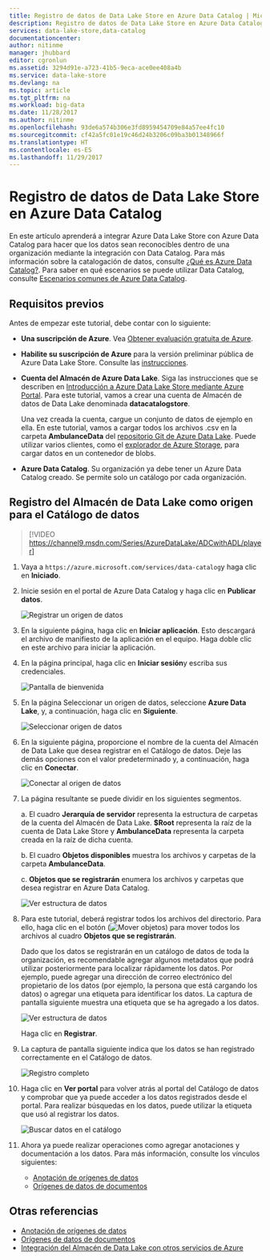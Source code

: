 ```yaml
---
title: Registro de datos de Data Lake Store en Azure Data Catalog | Microsoft Docs
description: Registro de datos de Data Lake Store en Azure Data Catalog
services: data-lake-store,data-catalog
documentationcenter: 
author: nitinme
manager: jhubbard
editor: cgronlun
ms.assetid: 3294d91e-a723-41b5-9eca-ace0ee408a4b
ms.service: data-lake-store
ms.devlang: na
ms.topic: article
ms.tgt_pltfrm: na
ms.workload: big-data
ms.date: 11/28/2017
ms.author: nitinme
ms.openlocfilehash: 93de6a574b306e3fd8959454709e84a57ee4fc10
ms.sourcegitcommit: cf42a5fc01e19c46d24b3206c09ba3b01348966f
ms.translationtype: HT
ms.contentlocale: es-ES
ms.lasthandoff: 11/29/2017
---
```

# <a name="register-data-from-data-lake-store-in-azure-data-catalog"></a>Registro de datos de Data Lake Store en Azure Data Catalog
En este artículo aprenderá a integrar Azure Data Lake Store con Azure Data Catalog para hacer que los datos sean reconocibles dentro de una organización mediante la integración con Data Catalog. Para más información sobre la catalogación de datos, consulte [¿Qué es Azure Data Catalog?](../data-catalog/data-catalog-what-is-data-catalog.md). Para saber en qué escenarios se puede utilizar Data Catalog, consulte [Escenarios comunes de Azure Data Catalog](../data-catalog/data-catalog-common-scenarios.md).

## <a name="prerequisites"></a>Requisitos previos
Antes de empezar este tutorial, debe contar con lo siguiente:

* **Una suscripción de Azure**. Vea [Obtener evaluación gratuita de Azure](https://azure.microsoft.com/pricing/free-trial/).
* **Habilite su suscripción de Azure** para la versión preliminar pública de Azure Data Lake Store. Consulte las [instrucciones](data-lake-store-get-started-portal.md).
* **Cuenta del Almacén de Azure Data Lake**. Siga las instrucciones que se describen en [Introducción a Azure Data Lake Store mediante Azure Portal](data-lake-store-get-started-portal.md). Para este tutorial, vamos a crear una cuenta de Almacén de datos de Data Lake denominada **datacatalogstore**.

    Una vez creada la cuenta, cargue un conjunto de datos de ejemplo en ella. En este tutorial, vamos a cargar todos los archivos .csv en la carpeta **AmbulanceData** del [repositorio Git de Azure Data Lake](https://github.com/Azure/usql/tree/master/Examples/Samples/Data/AmbulanceData/). Puede utilizar varios clientes, como el [explorador de Azure Storage](http://storageexplorer.com/), para cargar datos en un contenedor de blobs.
* **Azure Data Catalog**. Su organización ya debe tener un Azure Data Catalog creado. Se permite solo un catálogo por cada organización.

## <a name="register-data-lake-store-as-a-source-for-data-catalog"></a>Registro del Almacén de Data Lake como origen para el Catálogo de datos

> [!VIDEO https://channel9.msdn.com/Series/AzureDataLake/ADCwithADL/player]

1. Vaya a `https://azure.microsoft.com/services/data-catalog`y haga clic en **Iniciado**.
2. Inicie sesión en el portal de Azure Data Catalog y haga clic en **Publicar datos**.

    ![Registrar un origen de datos](./media/data-lake-store-with-data-catalog/register-data-source.png "Registrar un origen de datos")
3. En la siguiente página, haga clic en **Iniciar aplicación**. Esto descargará el archivo de manifiesto de la aplicación en el equipo. Haga doble clic en este archivo para iniciar la aplicación.
4. En la página principal, haga clic en **Iniciar sesión**y escriba sus credenciales.

    ![Pantalla de bienvenida](./media/data-lake-store-with-data-catalog/welcome.screen.png "Pantalla de bienvenida")
5. En la página Seleccionar un origen de datos, seleccione **Azure Data Lake**, y, a continuación, haga clic en **Siguiente**.

    ![Seleccionar origen de datos](./media/data-lake-store-with-data-catalog/select-source.png "Seleccionar origen de datos")
6. En la siguiente página, proporcione el nombre de la cuenta del Almacén de Data Lake que desea registrar en el Catálogo de datos. Deje las demás opciones con el valor predeterminado y, a continuación, haga clic en **Conectar**.

    ![Conectar al origen de datos](./media/data-lake-store-with-data-catalog/connect-to-source.png "Conectar al origen de datos")
7. La página resultante se puede dividir en los siguientes segmentos.

    a. El cuadro **Jerarquía de servidor** representa la estructura de carpetas de la cuenta del Almacén de Data Lake. **$Root** representa la raíz de la cuenta de Data Lake Store y **AmbulanceData** representa la carpeta creada en la raíz de dicha cuenta.

    b. El cuadro **Objetos disponibles** muestra los archivos y carpetas de la carpeta **AmbulanceData**.

    c. **Objetos que se registrarán** enumera los archivos y carpetas que desea registrar en Azure Data Catalog.

    ![Ver estructura de datos](./media/data-lake-store-with-data-catalog/view-data-structure.png "Ver estructura de datos")
8. Para este tutorial, deberá registrar todos los archivos del directorio. Para ello, haga clic en el botón (![Mover objetos](./media/data-lake-store-with-data-catalog/move-objects.png "Mover objetos")) para mover todos los archivos al cuadro **Objetos que se registrarán**.

    Dado que los datos se registrarán en un catálogo de datos de toda la organización, es recomendable agregar algunos metadatos que podrá utilizar posteriormente para localizar rápidamente los datos. Por ejemplo, puede agregar una dirección de correo electrónico del propietario de los datos (por ejemplo, la persona que está cargando los datos) o agregar una etiqueta para identificar los datos. La captura de pantalla siguiente muestra una etiqueta que se ha agregado a los datos.

    ![Ver estructura de datos](./media/data-lake-store-with-data-catalog/view-selected-data-structure.png "Ver estructura de datos")

    Haga clic en **Registrar**.
9. La captura de pantalla siguiente indica que los datos se han registrado correctamente en el Catálogo de datos.

    ![Registro completo](./media/data-lake-store-with-data-catalog/registration-complete.png "Ver estructura de datos")
10. Haga clic en **Ver portal** para volver atrás al portal del Catálogo de datos y comprobar que ya puede acceder a los datos registrados desde el portal. Para realizar búsquedas en los datos, puede utilizar la etiqueta que usó al registrar los datos.

     ![Buscar datos en el catálogo](./media/data-lake-store-with-data-catalog/search-data-in-catalog.png "Buscar datos en el catálogo")
11. Ahora ya puede realizar operaciones como agregar anotaciones y documentación a los datos. Para más información, consulte los vínculos siguientes:

    * [Anotación de orígenes de datos](../data-catalog/data-catalog-how-to-annotate.md)
    * [Orígenes de datos de documentos](../data-catalog/data-catalog-how-to-documentation.md)

## <a name="see-also"></a>Otras referencias
* [Anotación de orígenes de datos](../data-catalog/data-catalog-how-to-annotate.md)
* [Orígenes de datos de documentos](../data-catalog/data-catalog-how-to-documentation.md)
* [Integración del Almacén de Data Lake con otros servicios de Azure](data-lake-store-integrate-with-other-services.md)
